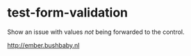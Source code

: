# test-form-validation

Show an issue with values *not* being forwarded to the control.

http://ember.bushbaby.nl 
